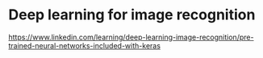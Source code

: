 # Deep learning for image recognition

https://www.linkedin.com/learning/deep-learning-image-recognition/pre-trained-neural-networks-included-with-keras